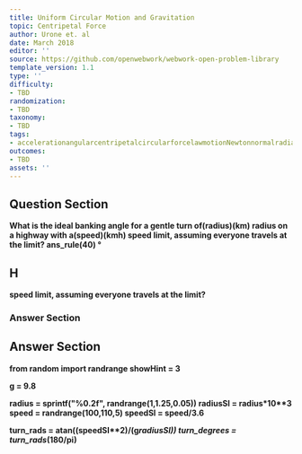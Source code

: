```yaml
---
title: Uniform Circular Motion and Gravitation
topic: Centripetal Force
author: Urone et. al
date: March 2018
editor: ''
source: https://github.com/openwebwork/webwork-open-problem-library
template_version: 1.1
type: ''
difficulty:
- TBD
randomization:
- TBD
taxonomy:
- TBD
tags:
- accelerationangularcentripetalcircularforcelawmotionNewtonnormalradianrotationalseconduniformvelocityweight
outcomes:
- TBD
assets: ''
---
```


## Question Section 

<b>
What is the ideal banking angle for a gentle turn of(radius)(km) radius on a highway with a(speed)(kmh) speed limit, assuming everyone travels at the limit?
ans_rule(40) &#176;

## H
speed limit, assuming everyone travels at the limit?
### Answer Section


## Answer Section

from random import randrange
showHint = 3

g = 9.8

radius = sprintf("%0.2f", randrange(1,1.25,0.05))
radiusSI = radius*10**3
speed = randrange(100,110,5)
speedSI = speed/3.6

turn_rads = atan((speedSI**2)/(g*radiusSI))
turn_degrees = turn_rads*(180/pi)
